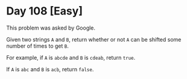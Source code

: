 # Day 108 \[Easy\]

This problem was asked by Google.

Given two strings `A` and `B`, return whether or not `A` can be shifted some number of times to get `B`.

For example, if `A` is `abcde` and `B` is `cdeab`, return `true`.

If `A` is `abc` and `B` is `acb`, return `false`.